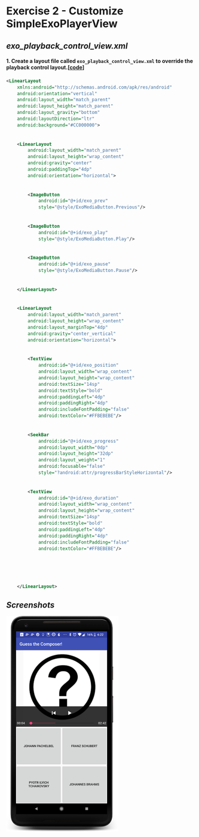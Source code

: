# Exercise 2 - Customize SimpleExoPlayerView

## *exo_playback_control_view.xml*
#### 1. Create a layout file called `exo_playback_control_view.xml` to override the playback control layout.[[code][1]]
```xml
<LinearLayout
    xmlns:android="http://schemas.android.com/apk/res/android"
    android:orientation="vertical"
    android:layout_width="match_parent"
    android:layout_height="match_parent"
    android:layout_gravity="bottom"
    android:layoutDirection="ltr"
    android:background="#CC000000">


    <LinearLayout
        android:layout_width="match_parent"
        android:layout_height="wrap_content"
        android:gravity="center"
        android:paddingTop="4dp"
        android:orientation="horizontal">


        <ImageButton
            android:id="@+id/exo_prev"
            style="@style/ExoMediaButton.Previous"/>


        <ImageButton
            android:id="@+id/exo_play"
            style="@style/ExoMediaButton.Play"/>


        <ImageButton
            android:id="@+id/exo_pause"
            style="@style/ExoMediaButton.Pause"/>


    </LinearLayout>


    <LinearLayout
        android:layout_width="match_parent"
        android:layout_height="wrap_content"
        android:layout_marginTop="4dp"
        android:gravity="center_vertical"
        android:orientation="horizontal">


        <TextView
            android:id="@+id/exo_position"
            android:layout_width="wrap_content"
            android:layout_height="wrap_content"
            android:textSize="14sp"
            android:textStyle="bold"
            android:paddingLeft="4dp"
            android:paddingRight="4dp"
            android:includeFontPadding="false"
            android:textColor="#FFBEBEBE"/>


        <SeekBar
            android:id="@+id/exo_progress"
            android:layout_width="0dp"
            android:layout_height="32dp"
            android:layout_weight="1"
            android:focusable="false"
            style="?android:attr/progressBarStyleHorizontal"/>


        <TextView
            android:id="@+id/exo_duration"
            android:layout_width="wrap_content"
            android:layout_height="wrap_content"
            android:textSize="14sp"
            android:textStyle="bold"
            android:paddingLeft="4dp"
            android:paddingRight="4dp"
            android:includeFontPadding="false"
            android:textColor="#FFBEBEBE"/>





    </LinearLayout>
```

## *Screenshots*
<img src="screenshots/screenshot1.png" width="300">



[1]: https://github.com/aaroncrutchfield/AdvancedAndroid_ClassicalMusicQuiz/blob/b513a1da9a803e065b38b256e271587e14d3f7d6/app/src/main/res/layout/exo_playback_control_view.xml#L4-L73



